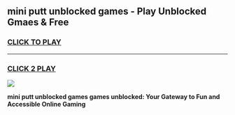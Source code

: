 
## mini putt unblocked games - Play Unblocked Gmaes & Free
<h3>
<a href="https://premium.freeplayer.one?title=mini_putt_unblocked_games&ref=20F">CLICK TO PLAY</a></h3>
<hr>

<h3>
<a href="https://premium.freeplayer.one?title=mini_putt_unblocked_games&ref=20F">CLICK 2 PLAY</a>
  
</h3>

<a href="https://premium.freeplayer.one?title=mini_putt_unblocked_games&ref=20F/"><img src="https://clearcache.store/games.png"></a>


**mini putt unblocked games games unblocked: Your Gateway to Fun and Accessible Online Gaming**

